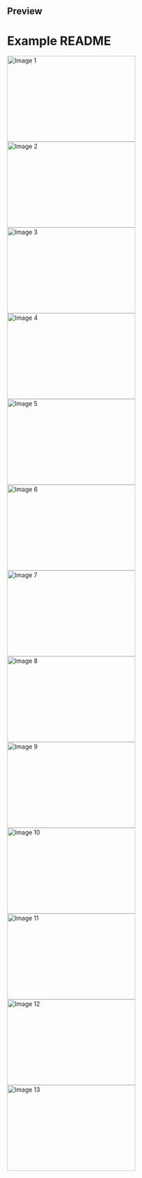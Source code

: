 ## Preview
# Example README

<img src="https://github.com/user-attachments/assets/efdaedee-b313-4b93-9327-576477e5a674" alt="Image 1" width="300" height="200">

<img src="https://github.com/user-attachments/assets/d8916a0b-37ef-4cce-8851-c11167f6a7bc" alt="Image 2" width="300" height="200">

<img src="https://github.com/user-attachments/assets/5fbca680-1c50-4a37-8dd9-5090bbf01ace" alt="Image 3" width="300" height="200">

<img src="https://github.com/user-attachments/assets/877d270d-f958-4241-b69e-90fa04f4dc81" alt="Image 4" width="300" height="200">

<img src="https://github.com/user-attachments/assets/1f8ef8e1-2a78-4dd0-a571-b7ccbaeb009a" alt="Image 5" width="300" height="200">

<img src="https://github.com/user-attachments/assets/2224d526-a5f1-455f-a1d0-008198fb43e5" alt="Image 6" width="300" height="200">

<img src="https://github.com/user-attachments/assets/43547760-240a-4fae-81eb-8200a8678820" alt="Image 7" width="300" height="200">

<img src="https://github.com/user-attachments/assets/68a65c6d-2cbf-43ea-a654-dd812f3842c7" alt="Image 8" width="300" height="200">

<img src="https://github.com/user-attachments/assets/d4227fc9-00fb-49b2-ae2c-65391c0854e1" alt="Image 9" width="300" height="200">

<img src="https://github.com/user-attachments/assets/d9e44a71-3b0f-4596-befe-c21ba22f844e" alt="Image 10" width="300" height="200">

<img src="https://github.com/user-attachments/assets/57bfb07c-db47-49ee-9816-26c2d74e1eba" alt="Image 11" width="300" height="200">

<img src="https://github.com/user-attachments/assets/6c448047-8956-4a5e-bbbf-22582e44a04d" alt="Image 12" width="300" height="200">

<img src="https://github.com/user-attachments/assets/51587746-daa9-47de-973a-ada180208015" alt="Image 13" width="300" height="200">

